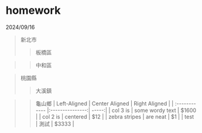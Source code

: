# homework
2024/09/16
> 新北市
>>板橋區

>>中和區

> 桃園縣
>>大溪鎮

>>龜山鄉
| Left-Aligned  | Center Aligned  | Right Aligned |
| :------------ |:---------------:| -----:|
| col 3 is      | some wordy text | $1600 |
| col 2 is      | centered        |   $12 |
| zebra stripes | are neat        |    $1 |
| test | 測試        |    $3333 |

